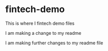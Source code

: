 # fintech-demo
This is where I fintech demo files

I am making a change to my readme

I am making further changes to my readme file
